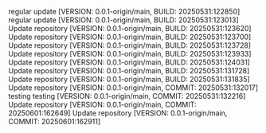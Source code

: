 regular update [VERSION: 0.0.1-origin/main, BUILD: 20250531:122850]
regular update [VERSION: 0.0.1-origin/main, BUILD: 20250531:123013]
Update repository [VERSION: 0.0.1-origin/main, BUILD: 20250531:123620]
Update repository [VERSION: 0.0.1-origin/main, BUILD: 20250531:123700]
Update repository [VERSION: 0.0.1-origin/main, BUILD: 20250531:123728]
Update repository [VERSION: 0.0.1-origin/main, BUILD: 20250531:123933]
Update repository [VERSION: 0.0.1-origin/main, BUILD: 20250531:124031]
Update repository [VERSION: 0.0.1-origin/main, BUILD: 20250531:131728]
Update repository [VERSION: 0.0.1-origin/main, BUILD: 20250531:131835]
Update repository [VERSION: 0.0.1-origin/main, COMMIT: 20250531:132017]
testing
testing [VERSION: 0.0.1-origin/main, COMMIT: 20250531:132216]
Update repository [VERSION: 0.0.1-origin/main, COMMIT: 20250601:162649]
Update repository [VERSION: 0.0.1-origin/main, COMMIT: 20250601:162911]
